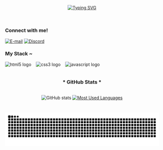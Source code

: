 <div align="center">
  <a href="https://git.io/typing-svg">
    <img src="https://readme-typing-svg.demolab.com?font=Fira+Code&weight=500&size=22&pause=1000&color=ffffff&center=true&vCenter=true&random=false&width=524&lines=%E2%8A%B9long beautiful and short life" alt="Typing SVG">
  </a>
</div>

<img align="center" alt="" height="190px" src="https://cdn.discordapp.com/attachments/1257699823084372040/1322437740821872701/94825ad80fff30c13cccfaf3d2ce4ea8.gif?ex=6770df9f&is=676f8e1f&hm=c3499e1d02b89e8523471d09b379720dd048c8c5cb489daa8ae0a3b3040ab416&">

#

<p align="center"Apenas Por Diversao
  
#

<img align="right" alt="" height="190px" src="https://avatars.githubusercontent.com/u/110150777?v=4">

<h3 align="left">Connect with me!</h3>

[![E-mail](https://img.shields.io/badge/-Email-000?style=for-the-badge&logo=microsoft-outlook&logoColor=FF00F6&color:FFF)](mzz@governo.cc)
[![Discord](https://img.shields.io/badge/-Discord-000?style=for-the-badge&logo=discord&logoColor=ffffff&color:000)]([https://www.linkedin.com/in/mari4souza/](https://discord.com/users/887794559759814656))



<h3 align="left">My Stack ~</h3>

<div align="left">
  <img src="https://cdn.jsdelivr.net/gh/devicons/devicon/icons/html5/html5-original.svg" height="25" alt="html5 logo"  />
  <img width="8" />
  <img src="https://cdn.jsdelivr.net/gh/devicons/devicon/icons/css3/css3-original.svg" height="25" alt="css3 logo"  />
  <img width="8" />
  <img src="https://cdn.jsdelivr.net/gh/devicons/devicon/icons/javascript/javascript-plain.svg" height="25" alt="javascript logo"  />
  <img width="8" />
</div>

#

<div style="text-align: center;" align="center">
  <h3>* GitHub Stats *</h3>
  <br>
  <img src="https://github-readme-stats-git-masterrstaa-rickstaa.vercel.app/api?username=onqc&hide_title=true&show_icons=true&include_all_commits=false&count_private=true&line_height=25&hide=issues&bg_color=000&title_color=ffffff&text_color=ffffff&border_radius=3&border_color=ffffff&icon_color=000000&theme=jolly" alt="GitHub stats">

  <a href="https://github.com/onqc/github-readme-stats">
    <img src="https://github-readme-stats-git-masterrstaa-rickstaa.vercel.app/api/top-langs/?username=onqc&line_height=10&card_width=290&layout=compact&hide_title=false&count_private=true&langs_count=4&show_icons=true&title_color=ffffff&hide=html,scss,less&bg_color=000&text_color=8B8B8B&border_radius=3&border_color=ffffff&count_private=true" alt="Most Used Languages">
  </a>
</div>


#

<picture align="center">
  <source media="(prefers-color-scheme: dark)" srcset="https://raw.githubusercontent.com/onqc/onqc/output/github-contribution-grid-snake-dark.svg">
  <source media="(prefers-color-scheme: dark)" srcset="https://raw.githubusercontent.com/onqc/onqc/output/github-contribution-grid-snake-dark.svg">
  <img align="center" alt="github contribution grid snake animation" src="https://raw.githubusercontent.com/onqc/onqc/output/github-contribution-grid-snake.svg">
</picture>
